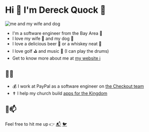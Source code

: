 # Hi 👋 I'm Dereck Quock 🍻

![me and my wife and dog](https://dereckquock.com/static/059e9c3541a5a82ac9481ee6ba5198c1/d00b9/us.webp)

- I'm a software engineer from the Bay Area 🌉
- I love my wife 💁 and my dog 🐶
- I love a delicious beer 🍺 or a whiskey neat 🥃
- I love golf ⛳ and music 🥁 (I can play the drums)
- Get to know more about me at [my website ℹ️](https://dereckquock.com/about/)

## 👨‍💻

- 💰 I work at PayPal as a software engineer on [the Checkout team](https://developer.paypal.com/docs/checkout/)
- ✝ I help my church build [apps for the Kingdom](https://github.com/echo-labs-team/)

## 📝📫

Feel free to hit me up 👉 [📬](mailto:djquock@gmail.com) [🐦](https://twitter.com/dereckquock)

